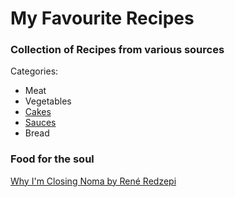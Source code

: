 # My Favourite Recipes

### Collection of Recipes from various sources

Categories:

* Meat
* Vegetables
* [Cakes](cakes.md)
* [Sauces](sauces.md)
* Bread


### Food for the soul

[Why I'm Closing Noma by René Redzepi](http://luckypeach.com/why-im-closing-noma/)

